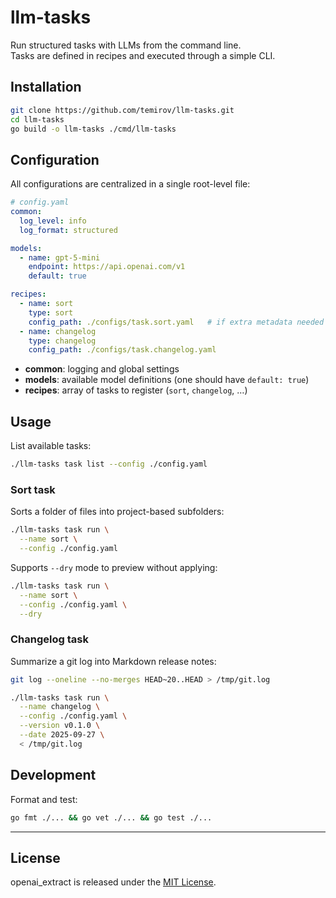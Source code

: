 # llm-tasks

Run structured tasks with LLMs from the command line.  
Tasks are defined in recipes and executed through a simple CLI.

## Installation

```bash
git clone https://github.com/temirov/llm-tasks.git
cd llm-tasks
go build -o llm-tasks ./cmd/llm-tasks
````

## Configuration

All configurations are centralized in a single root-level file:

```yaml
# config.yaml
common:
  log_level: info
  log_format: structured

models:
  - name: gpt-5-mini
    endpoint: https://api.openai.com/v1
    default: true

recipes:
  - name: sort
    type: sort
    config_path: ./configs/task.sort.yaml   # if extra metadata needed
  - name: changelog
    type: changelog
    config_path: ./configs/task.changelog.yaml
```

* **common**: logging and global settings
* **models**: available model definitions (one should have `default: true`)
* **recipes**: array of tasks to register (`sort`, `changelog`, …)

## Usage

List available tasks:

```bash
./llm-tasks task list --config ./config.yaml
```

### Sort task

Sorts a folder of files into project-based subfolders:

```bash
./llm-tasks task run \
  --name sort \
  --config ./config.yaml
```

Supports `--dry` mode to preview without applying:

```bash
./llm-tasks task run \
  --name sort \
  --config ./config.yaml \
  --dry
```

### Changelog task

Summarize a git log into Markdown release notes:

```bash
git log --oneline --no-merges HEAD~20..HEAD > /tmp/git.log

./llm-tasks task run \
  --name changelog \
  --config ./config.yaml \
  --version v0.1.0 \
  --date 2025-09-27 \
  < /tmp/git.log
```

## Development

Format and test:

```bash
go fmt ./... && go vet ./... && go test ./...
```

---

## License


openai_extract is released under the [MIT License](MIT-LICENSE).
